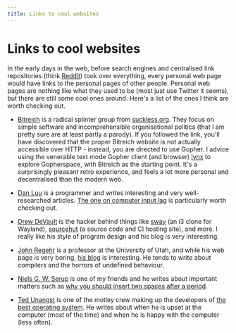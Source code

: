 ```yaml
---
title: Links to cool websites
---
```


Links to cool websites
======================

In the early days in the web, before search engines and centralised
link repositories (think [Reddit](https://reddit.com)) took over
everything, every personal web page would have links to the personal
pages of other people.  Personal web pages are nothing like what they
used to be (most just use Twitter it seems), but there are still some
cool ones around.  Here's a list of the ones I think are worth
checking out.

* [Bitreich](http://bitreich.org/) is a radical splinter group from
  [suckless.org](http://suckless.org/).  They focus on simple software
  and incomprehensible organisational politics (that I am pretty sure
  are at least partly a parody).  If you followed the link, you'll
  have discovered that the proper Bitreich website is not actually
  accessible over HTTP - instead, you are directed to use Gopher.  I
  advice using the venerable text mode Gopher client (and browser)
  [lynx](https://lynx.browser.org/) to explore Gopherspace, with
  Bitreich as the starting point.  It's a surprisingly pleasant retro
  experience, and feels a lot more personal and decentralised than the
  modern web.

* [Dan Luu](https://danluu.com/) is a programmer and writes
  interesting and very well-researched articles.  [The one on computer
  input lag](https://danluu.com/input-lag/) is particularly worth
  checking out.

* [Drew DeVault](https://drewdevault.com/) is the hacker behind things
  like [sway](https://swaywm.org/) (an i3 clone for Wayland),
  [sourcehut](https://sr.ht) (a source code and CI hosting site), and
  more.  I really like his style of program design and his blog is
  very interesting.

* [John Regehr](https://www.cs.utah.edu/~regehr/) is a professor at
  the University of Utah, and while his web page is very boring, [his
  blog](https://blog.regehr.org/) is interesting.  He tends to write
  about compilers and the horrors of undefined behaviour.

* [Niels G. W. Serup](http://metanohi.name/) is one of my friends and
  he writes about important matters such as [why you should insert two
  spaces after a period](http://metanohi.name/two-spaces).

* [Ted Unangst](https://flak.tedunangst.com) is one of the motley crew
  making up the developers of [the best operating
  system](https://openbsd.org).  He writes about when he is upset at
  the computer (most of the time) and when he is happy with the
  computer (less often).
